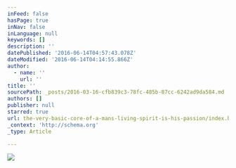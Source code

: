```yaml
---
inFeed: false
hasPage: true
inNav: false
inLanguage: null
keywords: []
description: ''
datePublished: '2016-06-14T04:57:43.078Z'
dateModified: '2016-06-14T04:14:55.866Z'
author:
  - name: ''
    url: ''
title: ''
sourcePath: _posts/2016-03-16-cfb839c3-78fc-485b-87cc-6242ad9da584.md
authors: []
publisher: null
starred: true
url: the-very-basic-core-of-a-mans-living-spirit-is-his-passion/index.html
_context: 'http://schema.org'
_type: Article

---
```

![](https://the-grid-user-content.s3-us-west-2.amazonaws.com/605c83cd-f964-4673-b2d0-760f4f29d1f8.png)